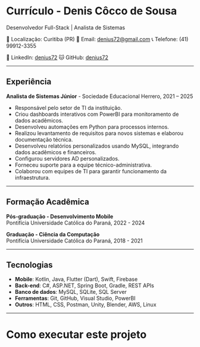 # Currículo - Denis Côcco de Sousa

Desenvolvedor Full-Stack | Analista de Sistemas

📍 Localização: Curitiba (PR)
📧 Email: denius72@gmail.com
📞 Telefone: (41) 99912-3355

💼 LinkedIn: [denius72]([https://linkedin.com/in/seuuser](https://www.linkedin.com/in/denius72/))  
🐱 GitHub: [denius72]([https://github.com/seu-user](https://github.com/denius72))  

---

## Experiência

**Analista de Sistemas Júnior** - Sociedade Educacional Herrero, 2021 – 2025
- Responsável pelo setor de TI da instituição.
- Criou dashboards interativos com PowerBI para monitoramento de dados acadêmicos.
- Desenvolveu automações em Python para processos internos.
- Realizou levantamento de requisitos para novos sistemas e elaborou documentação técnica.
- Desenvolveu relatórios personalizados usando MySQL, integrando dados acadêmicos e financeiros.
- Configurou servidores AD personalizados.
- Forneceu suporte para a equipe técnico-administrativa.
- Colaborou com equipes de TI para garantir funcionamento da infraestrutura.

---

## Formação Acadêmica

**Pós-graduação - Desenvolvimento Mobile**  
Pontifícia Universidade Católica do Paraná, 2022 - 2024  

**Graduação - Ciência da Computação**  
Pontifícia Universidade Católica do Paraná, 2018 - 2021  

---

## Tecnologias

- **Mobile**: Kotlin, Java, Flutter (Dart), Swift, Firebase  
- **Back-end**: C#, ASP.NET, Spring Boot, Gradle, REST APIs
- **Banco de dados**: MySQL, SQLite, SQL Server
- **Ferramentas**: Git, GitHub, Visual Studio, PowerBI
- **Outros**: HTML, CSS, Postman, Unity, Blender, AWS, Linux

---

# Como executar este projeto
